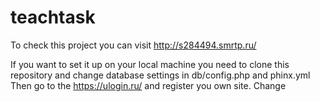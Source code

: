 # teachtask

To check this project you can visit http://s284494.smrtp.ru/

If you want to set it up on your local machine you need to clone this repository and change database settings in db/config.php and phinx.yml
Then go to the https://ulogin.ru/ and register you own site. 
Change <script> tag in welcome.php to yours
